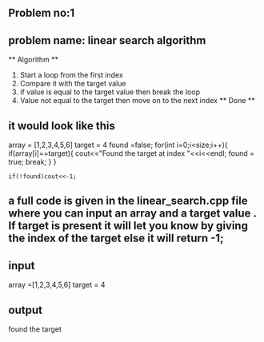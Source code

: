 ## Problem no:1
## problem name: linear search algorithm

** Algorithm **
1. Start a loop from the first index
2. Compare it with the target value
3. if value is equal to the target value then break the loop
4. Value not equal to the target then move on to the next index
** Done **

## it would look like this
array  = [1,2,3,4,5,6]
target = 4
found =false;
    for(int i=0;i<size;i++){
        if(array[i]==target){
            cout<<"Found the target at index "<<i<<endl;
            found = true;
            break;
        }
    }

    if(!found)cout<<-1;


## a full code is given in the linear_search.cpp file where you can input an array and a target value . If target is present it will let you know by giving the index of the target else it will return -1;



## input
array =[1,2,3,4,5,6]
target = 4

## output 
found the target
